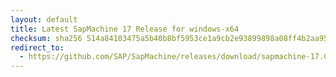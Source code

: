 ```yaml
---
layout: default
title: Latest SapMachine 17 Release for windows-x64
checksum: sha256 514a84103475a5b40b8bf5953ce1a9cb2e93899898a08ff4b2aa952a807cab3f
redirect_to:
  - https://github.com/SAP/SapMachine/releases/download/sapmachine-17.0.10/sapmachine-jdk-17.0.10_windows-x64_bin.zip
---
```

